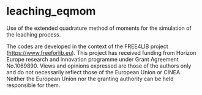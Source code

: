 # leaching_eqmom
Use of the extended quadrature method of moments for the simulation of the
leaching process.

The codes are developed in the context of the FREE4LIB project
(https://www.freeforlib.eu).
This project has received funding from Horizon Europe research and innovation
programme under Grant Agreement No.1069890. Views and opinions expressed are
those of the authors only and do not necessarily reflect those of the European
Union or CINEA. Neither the European Union nor the granting authority can be
held responsible for them.
